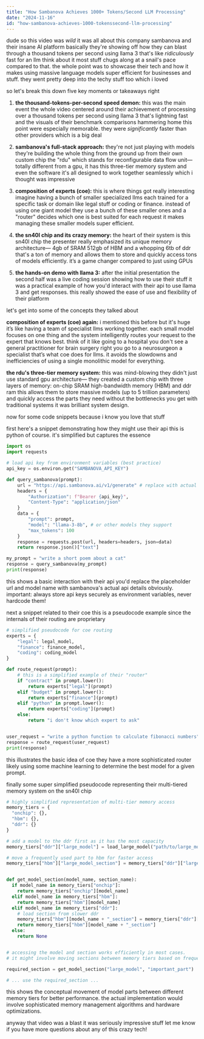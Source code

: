 ```yaml
---
title: "How Sambanova Achieves 1000+ Tokens/Second LLM Processing"
date: "2024-11-16"
id: "how-sambanova-achieves-1000-tokenssecond-llm-processing"
---
```


dude so this video was *wild*  it was all about this company sambanova and their insane AI platform  basically they're showing off how they can blast through a thousand tokens per second using llama 3 that's like  *ridiculously* fast for an llm think about it  most stuff chugs along at a snail's pace compared to that.  the whole point was to showcase their tech and how it makes using massive language models super efficient for businesses and stuff.  they went pretty deep into the techy stuff too which i loved


 so let's break this down  five key moments or takeaways right


1. **the thousand-tokens-per-second speed demon:** this was the main event the whole video centered around their achievement of processing over a thousand tokens per second using llama 3 that's lightning fast and the visuals of their benchmark comparisons hammering home this point were especially memorable.  they were *significantly* faster than other providers which is a big deal


2. **sambanova's full-stack approach:** they're not just playing with models they're building the whole thing from the ground up  from their own custom chip the "rdu" which stands for reconfigurable data flow unit—  totally different from a gpu, it has this three-tier memory system and even the software  it's all designed to work together seamlessly which i thought was impressive


3. **composition of experts (coe):** this is where things got really interesting  imagine having a bunch of smaller specialized llms each trained for a specific task or domain like legal stuff or coding or finance. instead of using one giant model  they use a bunch of these smaller ones and a "router" decides which one is best suited for each request it makes managing these smaller models super efficient.


4. **the sn40l chip and its crazy memory:** the heart of their system is this sn40l chip  the presenter really emphasized its unique memory architecture— 4gb of SRAM 512gb of HBM and a whopping 6tb of ddr  that's a ton of memory and allows them to store and quickly access tons of models efficiently.  it’s a game changer compared to just using GPUs


5. **the hands-on demo with llama 3:**  after the initial presentation the second half was a live coding session showing how to use their stuff  it was a practical example of how you'd interact with their api to use llama 3 and get responses. this really showed the ease of use and flexibility of their platform


let's get into some of the concepts they talked about


**composition of experts (coe) again:** i mentioned this before but it's huge  it’s like having a team of specialist llms working together. each small model focuses on one thing and the system intelligently routes your request to the expert that knows best.  think of it like going to a hospital  you don't see a general practitioner for brain surgery right you go to a neurosurgeon a specialist  that’s what coe does for llms.  it avoids the slowdowns and inefficiencies of using a single monolithic model for everything.


**the rdu's three-tier memory system:**  this was mind-blowing  they didn't just use standard gpu architecture— they created a custom chip with three layers of memory: on-chip SRAM high-bandwidth memory (HBM) and ddr ram this allows them to store massive models (up to 5 trillion parameters) and quickly access the parts they need without the bottlenecks you get with traditional systems it was brilliant system design.

now for some code snippets because i know you love that stuff


first here's a snippet demonstrating how they might use their api  this is python of course.  it's simplified but captures the essence



```python
import os
import requests

# load api key from environment variables (best practice)
api_key = os.environ.get("SAMBANOVA_API_KEY")

def query_sambanova(prompt):
    url = "https://api.sambanova.ai/v1/generate" # replace with actual api endpoint
    headers = {
        "Authorization": f"Bearer {api_key}",
        "Content-Type": "application/json"
    }
    data = {
        "prompt": prompt,
        "model": "llama-3-8b", # or other models they support
        "max_tokens": 100
    }
    response = requests.post(url, headers=headers, json=data)
    return response.json()["text"]

my_prompt = "write a short poem about a cat"
response = query_sambanova(my_prompt)
print(response)
```

this shows a basic interaction with their api  you'd replace the placeholder url and model name with sambanova's actual api details obviously.  important:  always store api keys securely as environment variables, never hardcode them!


next a snippet related to their coe  this is a pseudocode example since the internals of their routing are proprietary


```python
# simplified pseudocode for coe routing
experts = {
    "legal": legal_model,
    "finance": finance_model,
    "coding": coding_model
}

def route_request(prompt):
    # this is a simplified example of their "router"
    if "contract" in prompt.lower():
        return experts["legal"](prompt)
    elif "budget" in prompt.lower():
        return experts["finance"](prompt)
    elif "python" in prompt.lower():
        return experts["coding"](prompt)
    else:
        return "i don't know which expert to ask"


user_request = "write a python function to calculate fibonacci numbers"
response = route_request(user_request)
print(response)
```

this illustrates the basic idea of coe  they have a more sophisticated router likely using some machine learning to determine the best model for a given prompt.


finally some super simplified pseudocode representing their multi-tiered memory system on the sn40l chip


```python
# highly simplified representation of multi-tier memory access
memory_tiers = {
  "onchip": {},
  "hbm": {},
  "ddr": {}
}

# add a model to the ddr first as it has the most capacity
memory_tiers["ddr"]["large_model"] = load_large_model("path/to/large_model")

# move a frequently used part to hbm for faster access
memory_tiers["hbm"]["large_model_section"] = memory_tiers["ddr"]["large_model"].load_section("important_part")


def get_model_section(model_name, section_name):
  if model_name in memory_tiers["onchip"]:
    return memory_tiers["onchip"][model_name]
  elif model_name in memory_tiers["hbm"]:
    return memory_tiers["hbm"][model_name]
  elif model_name in memory_tiers["ddr"]:
    # load section from slower ddr
    memory_tiers["hbm"][model_name + "_section"] = memory_tiers["ddr"][model_name].load_section(section_name)
    return memory_tiers["hbm"][model_name + "_section"]
  else:
    return None


# accessing the model and section works efficiently in most cases.
# it might involve moving sections between memory tiers based on frequency of usage.

required_section = get_model_section("large_model", "important_part")

# ... use the required_section ...
```

this shows the conceptual movement of model parts between different memory tiers for better performance. the actual implementation would involve sophisticated memory management algorithms and hardware optimizations.


anyway that video was a blast  it was seriously impressive stuff  let me know if you have more questions about any of this crazy tech!
